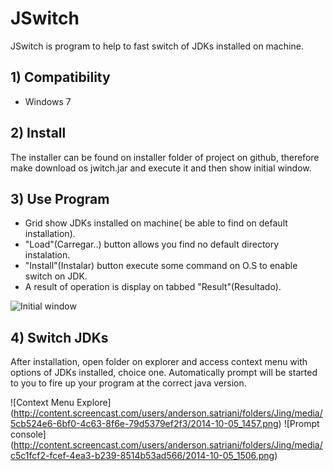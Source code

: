 JSwitch
=======

JSwitch is program to help to fast switch of JDKs installed on machine. 

## 1) Compatibility

* Windows 7

## 2) Install

The installer can be found on installer folder of project on github, therefore make download os jwitch.jar and execute it and then show initial window.


## 3) Use Program

* Grid show JDKs installed on machine( be able to find on default installation).
* "Load"(Carregar..) button allows you find no default directory instalation.
* "Install"(Instalar) button execute some command on O.S to enable switch on JDK.
* A result of operation is display on tabbed "Result"(Resultado).

![Initial window](http://content.screencast.com/users/anderson.satriani/folders/Jing/media/6eca085f-4ee6-434a-8164-beb26531f0bf/2014-10-05_1451.png)

## 4) Switch JDKs

After installation, open folder on explorer and access context menu with options of JDKs installed, choice one. Automatically prompt will be started to you to fire up your program at the correct java version.

![Context Menu Explore] (http://content.screencast.com/users/anderson.satriani/folders/Jing/media/5cb524e6-6bf0-4c63-8f6e-79d5379ef2f3/2014-10-05_1457.png)
![Prompt console] (http://content.screencast.com/users/anderson.satriani/folders/Jing/media/c5c1fcf2-fcef-4ea3-b239-8514b53ad566/2014-10-05_1506.png)